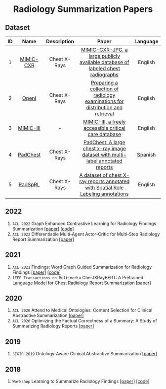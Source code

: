 
<p align="center">
<h1 align="center">Radiology Summarization Papers</h1>
</p>



## Dataset

|ID|Name|Description|Paper|Language|
|:---:|:---:|:---:|:---:|:---:|
| 1 | [MIMIC-CXR](https://archive.physionet.org/physiobank/database/mimiccxr/) | Chest X-Rays | [MIMIC-CXR-JPG, a large publicly available database of labeled chest radiographs](./paper/MIMIC-CXR-JPG.pdf)|English|
| 2 | [OpenI](https://openi.nlm.nih.gov/)| Chest X-Rays | [Preparing a collection of radiology examinations for distribution and retrieval](./paper/ocv080.pdf) | English |
| 3 | [MIMIC-III](https://physionet.org/content/mimiciii/1.4/)| - | [MIMIC-III, a freely accessible critical care database](./paper/sdata201635.pdf) |English|
| 4 | [PadChest](https://bimcv.cipf.es/bimcv-projects/padchest/)| Chest X-Rays | [PadChest: A large chest x-ray image dataset with multi-label annotated reports](./paper/S1361841520301614-main.pdf) |Spanish|
| 5 | [RadSpRL](https://data.mendeley.com/datasets/yhb26hfz8n/1)| Chest X-Rays | [A dataset of chest X-ray reports annotated with Spatial Role Labeling annotations](./paper/S2352340920309501-main.pdf) |English|


## 2022
1. `ACL 2022` Graph Enhanced Contrastive Learning for Radiology Findings Summarization [[paper]](./paper/2204.00203.pdf) [[code]](https://github.com/jinpeng01/AIG_CL)
1. `ACL 2022` Differentiable Multi-Agent Actor-Critic for Multi-Step Radiology Report Summarization [[paper]](./paper/ACL2022_Differentiable.pdf)  

## 2021
1. `ACL 2021` Findings: Word Graph Guided Summarization for Radiology Findings [[paper]](./paper/2112.09925.pdf) [[code]](https://github.com/jinpeng01/WGSum)
1. `IEEE Transactions on Multimedia` ChestXRayBERT: A Pretrained Language Model for Chest Radiology Report Summarization [[paper]](https://ieeexplore.ieee.org/abstract/document/9638337) 

## 2020
1. `ACL 2020` Attend to Medical Ontologies: Content Selection for Clinical Abstractive Summarization [[paper]](./paper/2020_Attend.pdf)
1. `ACL 2020` Optimizing the Factual Correctness of a Summary: A Study of Summarizing Radiology Reports [[paper]](./paper/2019_Optimizing.pdf)  

## 2019
1. `SIGIR 2019` Ontology-Aware Clinical Abstractive Summarization [[paper]](./paper/3331184.3331319.pdf)

## 2018
1. `Workshop` Learning to Summarize Radiology Findings [[paper]](./paper/2018_Learning.pdf) [[code]](https://github.com/yuhaozhang/summarize-radiology-findings)






